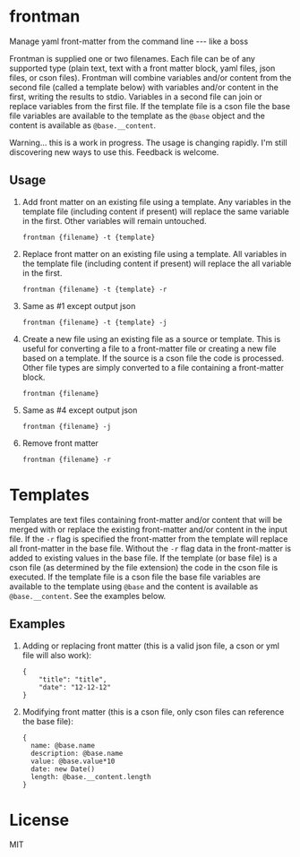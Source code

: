 frontman
========

Manage yaml front-matter from the command line --- like a boss

Frontman is supplied one or two filenames.  Each file can be of any supported type (plain text, text with a front matter block, yaml files, json files, or cson files).  Frontman will combine variables and/or content from the second file (called a template below) with variables and/or content in the first, writing the results to stdio.  Variables in a second file can join or replace variables from the first file.  If the template file is a cson file the base file variables are available to the template as the `@base` object and the content is available as `@base.__content`.

Warning... this is a work in progress.  The usage is changing rapidly.  I'm still discovering new ways to use this.  Feedback is welcome.

## Usage

1. Add front matter on an existing file using a template.  Any variables in the template file (including content if present) will replace the same variable in the first.  Other variables will remain untouched.

    `frontman {filename} -t {template}`
    
2. Replace front matter on an existing file using a template.  All variables in the template file (including content if present) will replace the all variable in the first.

    `frontman {filename} -t {template} -r`

3. Same as #1 except output json

    `frontman {filename} -t {template} -j`

4. Create a new file using an existing file as a source or template.  This is useful for converting a file to a front-matter file or creating a new file based on a template.  If the source is a cson file the code is processed.  Other file types are simply converted to a file containing a front-matter block.

    `frontman {filename}`

5. Same as #4 except output json

    `frontman {filename} -j`

7. Remove front matter

    `frontman {filename} -r`

# Templates

Templates are text files containing front-matter and/or content that will be merged with or replace the existing front-matter and/or content in the input file.  If the `-r` flag is specified the front-matter from the template will replace all front-matter in the base file.  Without the `-r` flag data in the front-matter is added to existing values in the base file.  If the template (or base file) is a cson file (as determined by the file extension) the code in the cson file is executed.  If the template file is a cson file the base file variables are available to the template using `@base` and the content is available as `@base.__content`.  See the examples below.

## Examples

1. Adding or replacing front matter (this is a valid json file, a cson or yml file will also work):

    ```
    {
        "title": "title",
    	"date": "12-12-12"
    }
    ```
    
2. Modifying front matter (this is a cson file, only cson files can reference the base file):

    ```
    {
      name: @base.name
      description: @base.name
      value: @base.value*10
      date: new Date()
      length: @base.__content.length
    }
    ```


# License
MIT


